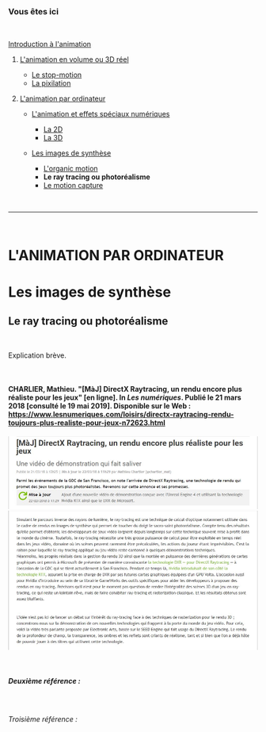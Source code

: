 <br/>

### Vous êtes ici

<br/>

[Introduction à l'animation](index.md)

1. [L'animation en volume ou 3D réel](envolume.md)

    - [Le stop-motion](stopmotion.md)
    - [La pixilation](pixilation.md)
    
2. [L'animation par ordinateur](parordinateur.md)

    - [L'animation et effets spéciaux numériques](numerique.md)
    
        * [La 2D](2d)
        * [La 3D](3d.md)
        
    - [Les images de synthèse](imagesdesynthèse.md)
    
        * [L'organic motion](organicmotion.md)
        * **Le ray tracing ou photoréalisme**
        * [Le motion capture](motioncapture.md)

<br/>

---------------------------------------------------------

<br/>

# L'ANIMATION PAR ORDINATEUR
# Les images de synthèse
## Le ray tracing ou photoréalisme

<br/>

Explication brève.

<br/>

#### CHARLIER, Mathieu. "[MàJ] DirectX Raytracing, un rendu encore plus réaliste pour les jeux" [en ligne]. In _Les numériques_. Publié le 21 mars 2018 [consulté le 19 mai 2019]. Disponible sur le Web : <https://www.lesnumeriques.com/loisirs/directx-raytracing-rendu-toujours-plus-realiste-pour-jeux-n72623.html>
![Article des Numériques sur le Ray tracing](images/raytracing.JPG "Le Raytracing, encore plus de réalisme pour les jeux")
![Article des Numériques sur le Ray tracing](images/raytracingII.JPG "Le Raytracing, encore plus de réalisme pour les jeux")

<br/>

##### Deuxième référence :

<br/>

###### Troisième référence :

<br/>
